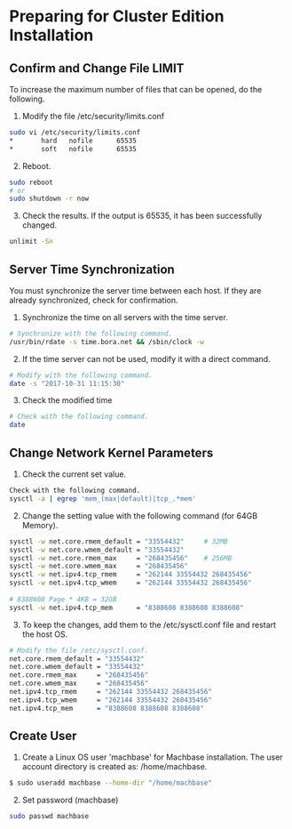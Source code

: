 # Preparing for Cluster Edition Installation

## Confirm and Change File LIMIT

To increase the maximum number of files that can be opened, do the following.

1. Modify the file /etc/security/limits.conf

```bash
sudo vi /etc/security/limits.conf
*       hard   nofile      65535
*       soft   nofile      65535
```

2. Reboot.

```bash
sudo reboot
# or
sudo shutdown -r now
```

3. Check the results. If the output is 65535, it has been successfully changed.

```bash
unlimit -Sn
```

## Server Time Synchronization

You must synchronize the server time between each host. If they are already synchronized, check for confirmation.

1. Synchronize the time on all servers with the time server. 

```bash
# Synchronize with the following command.                      
/usr/bin/rdate -s time.bora.net && /sbin/clock -w
```

2. If the time server can not be used, modify it with a direct command.

```bash
# Modify with the following command.                                 
date -s "2017-10-31 11:15:30"
```

3. Check the modified time

```bash
# Check with the following command.                                 
date
```

## Change Network Kernel Parameters

1. Check the current set value.

```bash
Check with the following command.                                 
sysctl -a | egrep 'mem_(max|default)|tcp_.*mem'
```

2. Change the setting value with the following command (for 64GB Memory).

```bash
sysctl -w net.core.rmem_default = "33554432"     # 32MB
sysctl -w net.core.wmem_default = "33554432"
sysctl -w net.core.rmem_max     = "268435456"    # 256MB
sysctl -w net.core.wmem_max     = "268435456"  
sysctl -w net.ipv4.tcp_rmem     = "262144 33554432 268435456"
sysctl -w net.ipv4.tcp_wmem     = "262144 33554432 268435456"
 
# 8388608 Page * 4KB = 32GB
sysctl -w net.ipv4.tcp_mem      = "8388608 8388608 8388608"
```

3. To keep the changes, add them to the /etc/sysctl.conf file and restart the host OS.

```bash
# Modify the file /etc/sysctl.conf.
net.core.rmem_default = "33554432"
net.core.wmem_default = "33554432"
net.core.rmem_max     = "268435456"
net.core.wmem_max     = "268435456"
net.ipv4.tcp_rmem     = "262144 33554432 268435456"
net.ipv4.tcp_wmem     = "262144 33554432 268435456"
net.ipv4.tcp_mem      = "8388608 8388608 8388608"
```

## Create User

1. Create a Linux OS user 'machbase' for Machbase installation. The user account directory is created as: /home/machbase.

```bash
$ sudo useradd machbase --home-dir "/home/machbase"
```

2. Set password (machbase)

```bash
sudo passwd machbase
```
